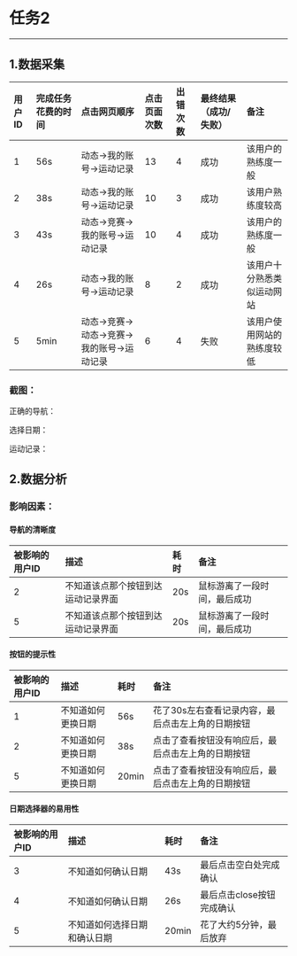 # 任务2

---

## 1.数据采集

| 用户ID | 完成任务花费的时间 | 点击网页顺序 | 点击页面次数 | 出错次数 | 最终结果（成功/失败） | 备注 |
| :--- | :--- | :--- | :--- | :--- | :--- | :--- |
| 1 | 56s | 动态-&gt;我的账号-&gt;运动记录 | 13 | 4 | 成功 | 该用户的熟练度一般 |
| 2 | 38s | 动态-&gt;我的账号-&gt;运动记录 | 10 | 3 | 成功 | 该用户熟练度较高 |
| 3 | 43s | 动态-&gt;竞赛-&gt;我的账号-&gt;运动记录 | 10 | 4 | 成功 | 该用户的熟练度一般 |
| 4 | 26s | 动态-&gt;我的账号-&gt;运动记录 | 8 | 2 | 成功 | 该用户十分熟悉类似运动网站 |
| 5 | 5min | 动态-&gt;竞赛-&gt;动态-&gt;竞赛-&gt;我的账号-&gt;运动记录 | 6 | 4 | 失败 | 该用户使用网站的熟练度较低 |

### 截图：

正确的导航：

选择日期：

运动记录：

## 2.数据分析

### 影响因素：

#### 导航的清晰度

| 被影响的用户ID | 描述 | 耗时 | 备注 |
| :--- | :--- | :--- | :--- |
| 2 | 不知道该点那个按钮到达运动记录界面 | 20s | 鼠标游离了一段时间，最后成功 |
| 5 | 不知道该点那个按钮到达运动记录界面 | 20s | 鼠标游离了一段时间，最后成功 |


#### 按钮的提示性

| 被影响的用户ID | 描述 | 耗时 | 备注 |
| :--- | :--- | :--- | :--- |
| 1 | 不知道如何更换日期 | 56s | 花了30s左右查看记录内容，最后点击左上角的日期按钮|
| 2 | 不知道如何更换日期 | 38s | 点击了查看按钮没有响应后，最后点击左上角的日期按钮|
| 5 | 不知道如何更换日期 | 20min |点击了查看按钮没有响应后，最后点击左上角的日期按钮| 

#### 日期选择器的易用性

| 被影响的用户ID | 描述 | 耗时 | 备注 |
| :--- | :--- | :--- | :--- |
| 3 | 不知道如何确认日期 | 43s | 最后点击空白处完成确认 |
| 4 | 不知道如何确认日期 | 26s | 最后点击close按钮完成确认 |
| 5 | 不知道如何选择日期和确认日期 | 20min | 花了大约5分钟，最后放弃












